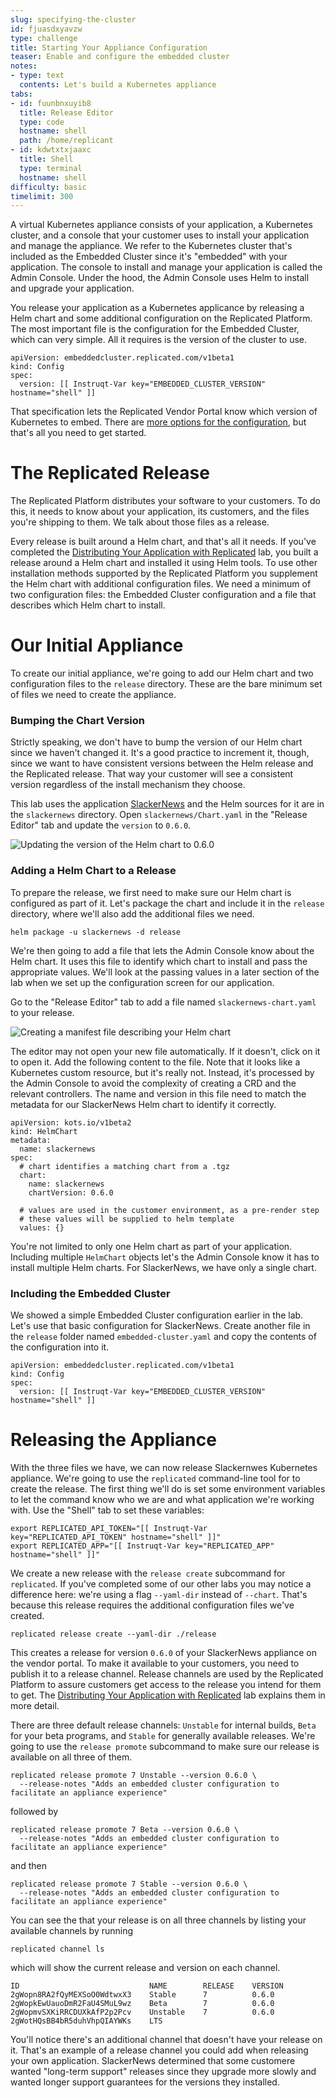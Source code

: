 ```yaml
---
slug: specifying-the-cluster
id: fjuasdxyavzw
type: challenge
title: Starting Your Appliance Configuration
teaser: Enable and configure the embedded cluster
notes:
- type: text
  contents: Let's build a Kubernetes appliance
tabs:
- id: fuunbnxuyib8
  title: Release Editor
  type: code
  hostname: shell
  path: /home/replicant
- id: kdwtxtxjaaxc
  title: Shell
  type: terminal
  hostname: shell
difficulty: basic
timelimit: 300
---
```


A virtual Kubernetes appliance consists of your application, a Kubernetes
cluster, and a console that your customer uses to install your application and
manage the appliance. We refer to the Kubernetes cluster that's included as the
Embedded Cluster since it's "embedded" with your application. The console to
install and manage your application is called the Admin Console. Under the
hood, the Admin Console uses Helm to install and upgrade your application.

You release your application as a Kubernetes applicance by releasing a Helm
chart and some additional configuration on the Replicated Platform. The most
important file is the configuration for the Embedded Cluster, which can very
simple. All it requires is the version of the cluster to use.

```
apiVersion: embeddedcluster.replicated.com/v1beta1
kind: Config
spec:
  version: [[ Instruqt-Var key="EMBEDDED_CLUSTER_VERSION" hostname="shell" ]]
```

That specification lets the Replicated Vendor Portal know which version of
Kubernetes to embed. There are [more options for the
configuration](https://docs.replicated.com/reference/embedded-config), but
that's all you need to get started.

The Replicated Release
======================

The Replicated Platform distributes your software to your customers. To do
this, it needs to know about your application, its customers, and the files
you're shipping to them. We talk about those files as a release.

Every release is built around a Helm chart, and that's all it needs. If you've
completed the [Distributing Your Application with
Replicated](https://play.instruqt.com/replicated/tracks/distributing-with-replicated)
lab, you built a release around a Helm chart and installed it using Helm
tools. To use other installation methods supported by the Replicated Platform
you supplement the Helm chart with additional configuration files. We need a
minimum of two configuration files: the Embedded Cluster configuration and a
file that describes which Helm chart to install.

Our Initial Appliance
=====================

To create our initial appliance, we're going to add our Helm chart and two
configuration files to the `release` directory. These are the bare minimum set
of files we need to create the appliance.

### Bumping the Chart Version

Strictly speaking, we don't have to bump the version of our Helm chart since
we haven't changed it. It's a good practice to increment it, though, since we
want to have consistent versions between the Helm release and the Replicated
release. That way your customer will see a consistent version regardless of
the install mechanism they choose.

This lab uses the application [SlackerNews](https://slackernews.io) and the
Helm sources for it are in the `slackernews` directory. Open
`slackernews/Chart.yaml` in the "Release Editor" tab and update the `version`
to `0.6.0`.

![Updating the version of the Helm chart to 0.6.0](../assets/updating-the-chart-version.png)

### Adding a Helm Chart to a Release

To prepare the release, we first need to make sure our Helm chart is configured
as part of it. Let's package the chart and include it in the
`release` directory, where we'll also add the additional files we need.

```
helm package -u slackernews -d release
```

We're then going to add a file that lets the Admin Console know about the Helm
chart. It uses this file to identify which chart to install and pass the
appropriate values. We'll look at the passing values in a later section of the
lab when we set up the configuration screen for our application.

Go to the "Release Editor" tab to add a file named `slackernews-chart.yaml` to
your release.

![Creating a manifest file describing your Helm chart](../assets/creating-the-helmchart-object.png)

The editor may not open your new file automatically. If it doesn't, click on
it to open it. Add the following content to the file. Note that it looks like
a Kubernetes custom resource, but it's really not. Instead, it's processed by
the Admin Console to avoid the complexity of creating a CRD and the relevant
controllers. The name and version in this file need to match the metadata for
our SlackerNews Helm chart to identify it correctly.

```
apiVersion: kots.io/v1beta2
kind: HelmChart
metadata:
  name: slackernews
spec:
  # chart identifies a matching chart from a .tgz
  chart:
    name: slackernews
    chartVersion: 0.6.0

  # values are used in the customer environment, as a pre-render step
  # these values will be supplied to helm template
  values: {}
```

You're not limited to only one Helm chart as part of your application.
Including multiple `HelmChart` objects let's the Admin Console know it has to
install multiple Helm charts. For SlackerNews, we have only a single chart.

### Including the Embedded Cluster

We showed a simple Embedded Cluster configuration earlier in the lab. Let's use
that basic configuration for SlackerNews. Create another file in the `release`
folder named `embedded-cluster.yaml` and copy the contents of the configuration
into it.

```
apiVersion: embeddedcluster.replicated.com/v1beta1
kind: Config
spec:
  version: [[ Instruqt-Var key="EMBEDDED_CLUSTER_VERSION" hostname="shell" ]]
```

Releasing the Appliance
========================

With the three files we have, we can now release Slackernwes Kubernetes
appliance. We're going to use the `replicated` command-line tool for to create
the release. The first thing we'll do is set some environment variables to let
the command know who we are and what application we're working with. Use the
"Shell" tab to set these variables:

```
export REPLICATED_API_TOKEN="[[ Instruqt-Var key="REPLICATED_API_TOKEN" hostname="shell" ]]"
export REPLICATED_APP="[[ Instruqt-Var key="REPLICATED_APP" hostname="shell" ]]"
```

We create a new release with the `release create` subcommand for `replicated`.
If you've completed some of our other labs you may notice a difference here:
we're using a flag `--yaml-dir` instead of `--chart`. That's because this
release requires the additional configuration files we've created.

```
replicated release create --yaml-dir ./release
```

This creates a release for version `0.6.0` of your SlackerNews appliance on
the vendor portal. To make it available to your customers, you need to publish
it to a release channel. Release channels are used by the Replicated Platform
to assure customers get access to the release you intend for them to get. The
[Distributing Your Application with
Replicated](https://play.instruqt.com/replicated/tracks/distributing-with-replicated)
lab explains them in more detail.

There are three default release channels: `Unstable` for internal builds,
`Beta` for your beta programs, and `Stable` for generally available releases.
We're going to use the `release promote` subcommand to make sure our release is
available on all three of them.

```
replicated release promote 7 Unstable --version 0.6.0 \
  --release-notes "Adds an embedded cluster configuration to facilitate an appliance experience"
```

followed by

```
replicated release promote 7 Beta --version 0.6.0 \
  --release-notes "Adds an embedded cluster configuration to facilitate an appliance experience"
```

and then

```
replicated release promote 7 Stable --version 0.6.0 \
  --release-notes "Adds an embedded cluster configuration to facilitate an appliance experience"
```

You can see the that your release is on all three channels by listing your
available channels by running

```
replicated channel ls
```

which will show the current release and version on each channel.

```
ID                             NAME        RELEASE    VERSION
2gWopn8RA2fQyMEXSoO0WdtwxX3    Stable      7          0.6.0
2gWopkEwUauoDmR2FaU4SMuL9wz    Beta        7          0.6.0
2gWopmvSXKiRRCDUXkAfP2p2Pcv    Unstable    7          0.6.0
2gWotHQsBB4bR5duhVhpQIAYWKs    LTS
```

You'll notice there's an additional channel that doesn't have your release on
it. That's an example of a release channel you could add when releasing your
own application. SlackerNews determined that some customere wanted "long-term
support" releases since they upgrade more slowly and wanted longer support
guarantees for the versions they installed.

